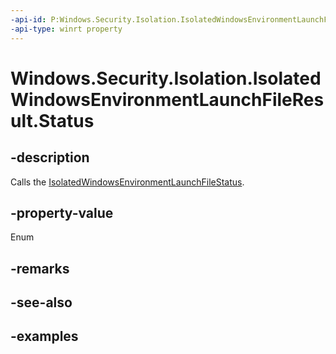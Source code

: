 ```yaml
---
-api-id: P:Windows.Security.Isolation.IsolatedWindowsEnvironmentLaunchFileResult.Status
-api-type: winrt property
---
```


<!-- Property syntax.
public IsolatedWindowsEnvironmentLaunchFileStatus Status { get; }
-->

# Windows.Security.Isolation.IsolatedWindowsEnvironmentLaunchFileResult.Status

## -description
Calls the [IsolatedWindowsEnvironmentLaunchFileStatus](isolatedwindowsenvironmentlaunchfilestatus.md).
## -property-value
Enum
## -remarks

## -see-also

## -examples


